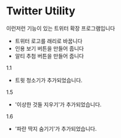# Twitter Utility
이런저런 기능이 있는 트위터 확장 프로그램입니다 

- 트위터 로고를 래리로 바꿉니다
- 인용 보기 버튼을 만들어 줍니다
- 알티 추첨 버튼을 만들어 줍니다

1.1
- 트윗 청소기가 추가되었습니다.

1.5
- '이상한 것들 지우기'가 추가되었습니다.

1.6
- '파란 딱지 숨기기'가 추가되었습니다.
